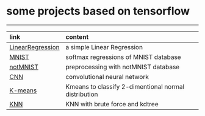 # some projects based on tensorflow

---------
|link  | content | 
|:--------- | :--------| 
|[LinearRegression](https://github.com/Jzmo/tf/tree/master/LinearRegression "落叶满阶红不扫")  | a simple Linear Regression |  
|[MNIST](https://github.com/Jzmo/tf/tree/master/MNIST)  | softmax regressions of MNIST database |  
|[notMNIST](https://github.com/Jzmo/tf/tree/master/notMNIST) | preprocessing with notMNIST database|  
|[CNN](https://github.com/Jzmo/tf/tree/master/CNN) | convolutional neural network|  
|[K-means](https://github.com/Jzmo/tf/tree/master/KDtree) | Kmeans to classify 2-dimentional normal distribution|  
|[KNN](https://github.com/Jzmo/tf/tree/master/KDtree) | KNN with brute force and kdtree|  
